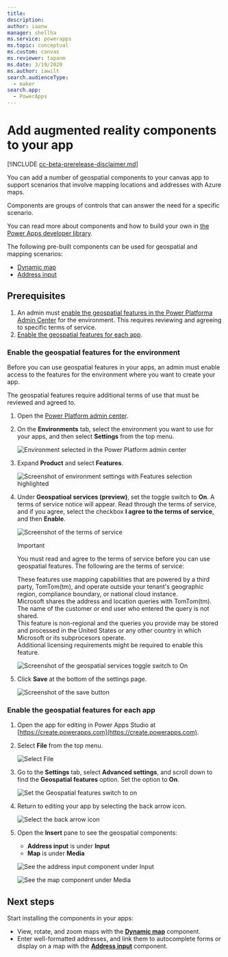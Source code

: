 ```yaml
---
title: 
description: 
author: iaanw
manager: shellha
ms.service: powerapps
ms.topic: conceptual
ms.custom: canvas
ms.reviewer: tapanm
ms.date: 3/19/2020
ms.author: iawilt
search.audienceType: 
  - maker
search.app: 
  - PowerApps
---
```


# Add augmented reality components to your app

[!INCLUDE [cc-beta-prerelease-disclaimer.md](../../includes/cc-beta-prerelease-disclaimer.md)]

You can add a number of geospatial components to your canvas app to support scenarios that involve mapping locations and addresses with Azure maps.

Components are groups of controls that can answer the need for a specific scenario.

You can read more about components and how to build your own in [the Power Apps developer library](/powerapps/developer/component-framework/custom-controls-overview).

The following pre-built components can be used for geospatial and mapping scenarios:

- [Dynamic map](geospatial-component-map.md)
- [Address input](geospatial-component-input-address.md)

## Prerequisites

1. An admin must [enable the geospatial features in the Power Platforma Admin Center](#enable-the-geospatial-features-for-the-environment) for the environment. This requires reviewing and agreeing to specific terms of service.
2. [Enable the geospatial features for each app](#enable-the-geospatial-features-for-each-app).

### Enable the geospatial features for the environment

Before you can use geospatial features in your apps, an admin must enable access to the features for the environment where you want to create your app.

The geospatial features require additional terms of use that must be reviewed and agreed to.

1. Open the [Power Platform admin center](https://admin.powerplatform.microsoft.com).

1. On the **Environments** tab, select the environment you want to use for your apps, and then select **Settings** from the top menu.

    ![Environment selected in the Power Platform admin center](./media/geospatial/ppac-environment.png "Environment selected in the Power Platform admin center")

1. Expand **Product** and select **Features**.

    ![Screenshot of environment settings with Features selection highlighted](./media/geospatial/ppac-settings.png "Screenshot of environment settings with Features selection highlighted")

1. Under **Geospatioal services (preview)**, set the toggle switch to **On**. A terms of service notice will appear. Read through the terms of service, and if you agree, select the checkbox **I agree to the terms of service**, and then **Enable**.

    ![Screenshot of the terms of service](./media/geospatial/ppac-tos.png)

    >[!IMPORTANT]
    >You must read and agree to the terms of service before you can use geospatial features. The following are the terms of service:  
    >  
    >These features use mapping capabilities that are powered by a third party, TomTom(tm), and operate outside your tenant's geographic region, compliance boundary, or national cloud instance.  
    >Microsoft shares the address and location queries with TomTom(tm). The name of the customer or end user who entered the query is not shared.  
    >This feature is non-regional and the queries you provide may be stored and processed in the United States or any other country in which Microsoft or its subprocesors operate.  
    >Additional licensing requirements might be required to enable this feature.  


    ![Screenshot of the geospatial services toggle switch to On](./media/geospatial/ppac-geo-on.png "Screenshot of the geospatial services toggle switch to On")

1. Click **Save** at the bottom of the settings page.

    ![Screenshot of the save button](./media/geospatial/ppac-save.png "Screenshot of the save button")


### Enable the geospatial features for each app



1. Open the app for editing in Power Apps Studio at [https://create.powerapps.com](https://create.powerapps.com).


2. Select **File** from the top menu.

    ![Select File](./media/augmented-overview/augmented-overview-file.png "Select File")

3. Go to the **Settings** tab, select **Advanced settings**, and scroll down to find the **Geospatial features** option. Set the option to **On**.

    ![Set the Geospatial features switch to on](./media/geospatial/enable-geo.png "Set the Geospatial features switch to on")

4. Return to editing your app by selecting the back arrow icon.

    ![Select the back arrow icon](./media/augmented-overview/augmented-overview-back.png "Select the back arrow icon")

5. Open the **Insert** pane to see the geospatial components:
    - **Address input** is under **Input**
    - **Map** is under **Media**

    ![See the address input component under Input](./media/geospatial/insert-address-input.png "See the address input component under Input")  
    
    ![See the map component under Media](./media/geospatial/insert-map.png "See the map component under Media")

## Next steps

Start installing the components in your apps:

- View, rotate, and zoom maps with the **[Dynamic map](geospatial-component-map.md)** component.
- Enter well-formatted addresses, and link them to autocomplete forms or display on a map with the **[Address input](geospatial-component-input-address.md)** component.

